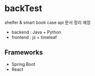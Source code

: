 # backTest
shelfer & smart book case
api 문서 정리 예정
+ backend : Java + Python
+ frontend : js + timeleaf
## Frameworks
+ Spring Boot
+ React
